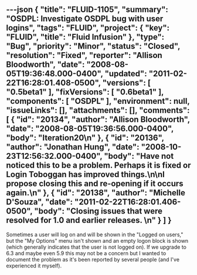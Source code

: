---json
{
  "title": "FLUID-1105",
  "summary": "OSDPL: Investigate OSDPL bug with user logins",
  "tags": "FLUID",
  "project": {
    "key": "FLUID",
    "title": "Fluid Infusion"
  },
  "type": "Bug",
  "priority": "Minor",
  "status": "Closed",
  "resolution": "Fixed",
  "reporter": "Allison Bloodworth",
  "date": "2008-08-05T19:36:48.000-0400",
  "updated": "2011-02-22T16:28:01.408-0500",
  "versions": [
    "0.5beta1"
  ],
  "fixVersions": [
    "0.6beta1"
  ],
  "components": [
    "OSDPL"
  ],
  "environment": null,
  "issueLinks": [],
  "attachments": [],
  "comments": [
    {
      "id": "20134",
      "author": "Allison Bloodworth",
      "date": "2008-08-05T19:36:56.000-0400",
      "body": "Iteration20\n"
    },
    {
      "id": "20136",
      "author": "Jonathan Hung",
      "date": "2008-10-23T12:56:32.000-0400",
      "body": "Have not noticed this to be a problem. Perhaps it is fixed or Login Toboggan has improved things.\n\nI propose closing this and re-opening if it occurs again.\n"
    },
    {
      "id": "20138",
      "author": "Michelle D'Souza",
      "date": "2011-02-22T16:28:01.406-0500",
      "body": "Closing issues that were resolved for 1.0 and earlier releases.&#x20;\n"
    }
  ]
}
---
Sometimes a user will log on and will be shown in the "Logged on users," but the "My Options" menu isn't shown and an empty logon block is shown (which generally indicates that the user is not logged on). If we upgrade to 6.3 and maybe even 5.9 this may not be a concern but I wanted to document the problem as it's been reported by several people (and I've experienced it myself).

        